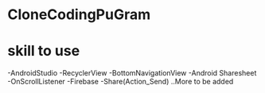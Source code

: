# CloneCodingPuGram
<h1>skill to use</h1>
-AndroidStudio
-RecyclerView
-BottomNavigationView
-Android Sharesheet
-OnScrollListener
-Firebase
-Share(Action_Send)
..More to be added

